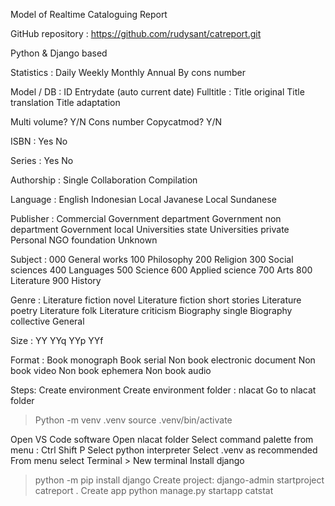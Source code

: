 Model of Realtime Cataloguing Report 

GitHub repository : https://github.com/rudysant/catreport.git 

Python & Django based

Statistics :
Daily
Weekly
Monthly
Annual
By cons number

Model / DB :
ID
Entrydate (auto current date)
Fulltitle :
Title original
Title translation
Title adaptation

Multi volume? Y/N
Cons number
Copycatmod? Y/N

ISBN :
Yes
No

Series :
Yes
No

Authorship :
Single 
Collaboration
Compilation

Language :
English
Indonesian
Local Javanese
Local Sundanese

Publisher :
Commercial
Government department
Government non department
Government local
Universities state
Universities private
Personal
NGO foundation
Unknown


Subject :
000 General works
100 Philosophy
200 Religion
300 Social sciences
400 Languages
500 Science
600 Applied science
700 Arts
800 Literature
900 History

Genre :
Literature fiction novel
Literature fiction short stories
Literature poetry
Literature folk
Literature criticism
Biography single
Biography collective
General

Size :
YY
YYq
YYp
YYf


Format :
Book monograph
Book serial
Non book electronic document
Non book video
Non book ephemera
Non book audio


Steps:
Create environment
Create environment folder : nlacat
Go to nlacat folder
> Python -m venv .venv
> source .venv/bin/activate

Open VS Code software
Open nlacat folder
Select command palette from menu : Ctrl Shift P
Select python interpreter
Select .venv as recommended
From menu select Terminal > New terminal
Install django
> python -m pip install django
Create project: 
> django-admin startproject catreport .
Create app
> python manage.py startapp catstat


 



